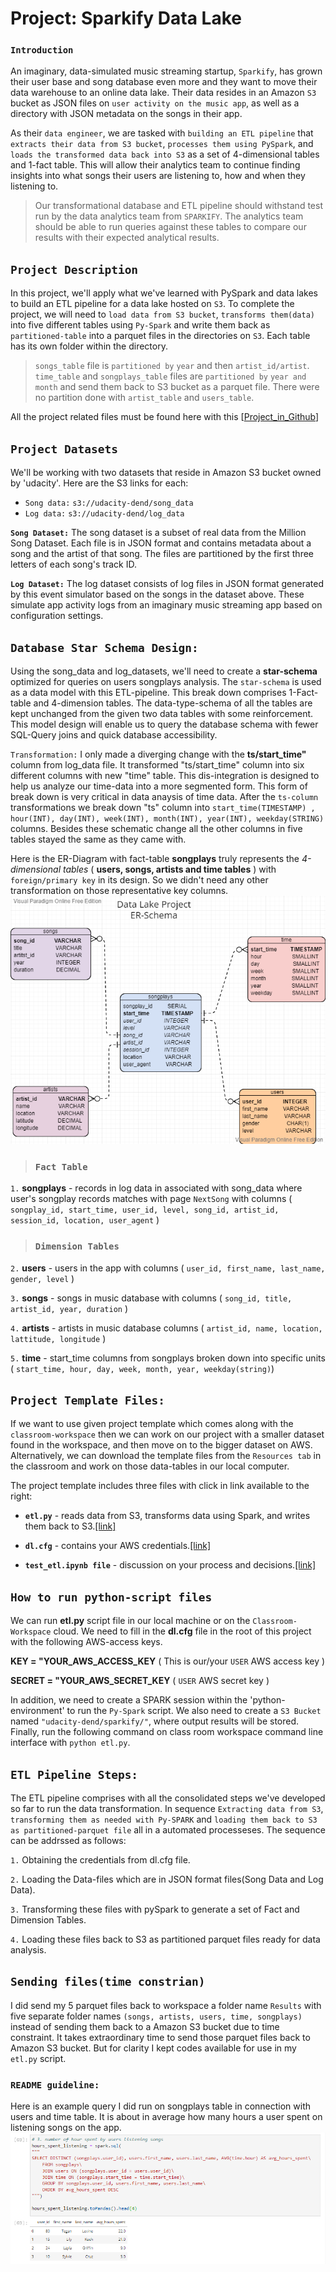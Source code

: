 # Project: Sparkify Data Lake
### `Introduction`
An imaginary, data-simulated music streaming startup, `Sparkify`, has grown their user base and song database even more and they want to move their data warehouse to an online data lake. Their data resides in an Amazon `S3` bucket as JSON files on `user activity on the music app`, as well as a directory with JSON metadata on the songs in their app.

As their `data engineer`, we are tasked with `building an ETL pipeline` that `extracts their data from S3 bucket`, `processes them using PySpark`, and `loads the transformed data back into S3` as a set of 4-dimensional tables and 1-fact table. This will allow their analytics team to continue finding insights into what songs their users are listening to, how and when they listening to.

> Our transformational database and ETL pipeline should withstand test run by the data analytics team from `SPARKIFY`. The analytics team should be able to run queries against these tables to compare our results with their expected analytical results.


## `Project Description`
In this project, we'll apply what we've learned with PySpark and data lakes to build an ETL pipeline for a data lake hosted on `S3`. To complete the project, we will need to `load data from S3 bucket`, `transforms them(data)` into five different tables using `Py-Spark` and write them back as `partitioned-table` into a parquet files in the directories on `S3`. Each table has its own folder within the directory. 

> `songs_table` file is `partitioned by` `year` and then `artist_id/artist`. `time_table` and `songplays_table` files are `partitioned by` `year and month` and send them back to S3 bucket as a parquet file. There were no partition done with `artist_table` and `users_table`.

All the project related files must be found here with this [[Project_in_Github](https://github.com/farhadkpx/DEND-Data-Engneering-Nano-Degree-/tree/main/Data_Lake_with_Apache_SPARK)]


## `Project Datasets`
We'll be working with two datasets that reside in Amazon S3 bucket owned by 'udacity'. Here are the S3 links for each:

+ `Song data:` `s3://udacity-dend/song_data`
+ `Log data:` `s3://udacity-dend/log_data`

**`Song Dataset:`** The song dataset is a subset of real data from the Million Song Dataset. Each file is in JSON format and contains metadata about a song and the artist of that song. The files are partitioned by the first three letters of each song's track ID.

**`Log Dataset:`**
The log dataset consists of log files in JSON format generated by this event simulator based on the songs in the dataset above. These simulate app activity logs from an imaginary music streaming app based on configuration settings. 


## `Database Star Schema Design:`
Using the song_data and log_datasets, we'll need to create a **star-schema** optimized for queries on users songplays analysis. The `star-schema` is used as a data model with this ETL-pipeline. This break down comprises 1-Fact-table and 4-dimension tables. The data-type-schema of all the tables are kept unchanged from the given two data tables with some reinforcement. This model design will enable us to query the database schema with fewer SQL-Query joins and quick database accessibility.

`Transformation:` I only made a diverging change with the **ts/start_time"** column from log_data file. It transformed "ts/start_time" column into six different columns with new "time" table. This dis-integration is designed to help us analyze our time-data into a more segmented form. This form of break down is very critical in data anaysis of time data. After the `ts-column` transformations we break down "ts" column into `start_time(TIMESTAMP) , hour(INT), day(INT), week(INT), month(INT), year(INT), weekday(STRING)` columns. Besides these schematic change all the other columns in five tables stayed the same as they came with.

Here is the ER-Diagram with fact-table **songplays** truly represents the *4-dimensional tables* ( **users, songs, artists and time tables** ) with `foreign/primary key` in its design. So we didn't need any other transformation on those representative key columns. 
![image](https://github.com/farhadkpx/DEND-Data-Engneering-Nano-Degree-/blob/main/Data_Lake_with_Apache_SPARK/Data_Lake_ER_Schema.png)


> ### `Fact Table`
`1.` **songplays** - records in log data in associated with song_data where user's songplay records matches with page `NextSong` with columns ( `songplay_id, start_time, user_id, level, song_id, artist_id, session_id, location, user_agent` )

> ### `Dimension Tables`
`2.` **users** - users in the app with columns ( `user_id, first_name, last_name, gender, level` )

`3.` **songs** - songs in music database with columns ( `song_id, title, artist_id, year, duration` )

`4.` **artists** - artists in music database columns ( `artist_id, name, location, lattitude, longitude` )

`5.` **time** - start_time columns from songplays broken down into specific units ( `start_time, hour, day, week, month, year, weekday(string)`)


## `Project Template Files:`
If we want to use given project template which comes along with the `classroom-workspace` then we can work on our project with a smaller dataset found in the workspace, and then move on to the bigger dataset on AWS. Alternatively, we can download the template files from the `Resources tab` in the classroom and work on those data-tables in our local computer.

The project template includes three files with click in link available to the right:

+ **`etl.py`** -  reads data from S3, transforms data using Spark, and writes them back to S3.[[link]](https://github.com/farhadkpx/DEND-Data-Engneering-Nano-Degree-/blob/main/Data_Lake_with_Apache_SPARK/etl.py)

+ **`dl.cfg`** -  contains your AWS credentials.[[link]](https://github.com/farhadkpx/DEND-Data-Engneering-Nano-Degree-/blob/main/Data_Lake_with_Apache_SPARK/dl.cfg)

+ **`test_etl.ipynb file`** - discussion on your process and decisions.[[link]](https://github.com/farhadkpx/DEND-Data-Engneering-Nano-Degree-/blob/main/Data_Lake_with_Apache_SPARK/test_etl.ipynb)


## `How to run python-script files`
We can run **etl.py** script file in our local machine or on the `Classroom-Workspace` cloud. We need to fill in the **dl.cfg** file in the root of this project with the following AWS-access keys. 

**KEY = "YOUR_AWS_ACCESS_KEY** ( This is our/your  `USER` AWS access key )

**SECRET = "YOUR_AWS_SECRET_KEY** ( `USER` AWS secret key )

In addition, we need to create a SPARK session within the 'python-environment' to run the `Py-Spark` script. We also need to create a `S3 Bucket` named `"udacity-dend/sparkify/"`, where output results will be stored. Finally, run the following command on class room workspace command line interface with `python etl.py`.


## `ETL Pipeline Steps:`
The ETL pipeline comprises with all the consolidated steps we've developed so far to run the data transformation. In sequence `Extracting data from S3`, `transforming them as needed with Py-SPARK` and `loading them back to S3 as partitioned-parquet file` all in a automated processeses. The sequence can be addrssed as follows:

`1.` Obtaining the credentials from dl.cfg file.

`2.` Loading the Data-files which are in JSON format files(Song Data and Log Data).

`3.` Transforming these files with pySpark to generate a set of Fact and Dimension Tables.

`4.` Loading these files back to S3 as partitioned parquet files ready for data analysis. 

## `Sending files(time constrian)`
I did send my 5 parquet files back to workspace a folder name `Results` with five separate folder names `(songs, artists, users, time, songplays)` instead of sending them back to a Amazon S3 bucket due to time constraint. It takes extraordinary time to send those parquet files back to Amazon S3 bucket. But for clarity I kept codes available for use in my `etl.py` script.

### `README guideline:`
Here is an example query I did run on songplays table in connection with users and time table. It is about in average how many hours a user spent on listening songs on the app.
![image](https://github.com/farhadkpx/DEND-Data-Engneering-Nano-Degree-/blob/main/Data_Lake_with_Apache_SPARK/Avg_Hour_Spent_Listening.png)
